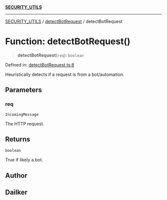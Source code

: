 [**SECURITY_UTILS**](../../README.md)

***

[SECURITY_UTILS](../../README.md) / [detectBotRequest](../README.md) / detectBotRequest

# Function: detectBotRequest()

> **detectBotRequest**(`req`): `boolean`

Defined in: [detectBotRequest.ts:8](https://github.com/dailker/everyutil/blob/26e2bb73429918cf0d08899e9efd90b82a42c92e/src/security/detectBotRequest.ts#L8)

Heuristically detects if a request is from a bot/automation.

## Parameters

### req

`IncomingMessage`

The HTTP request.

## Returns

`boolean`

True if likely a bot.

## Author

## Dailker
